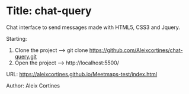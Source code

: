 # Title: chat-query
Chat interface to send messages made with HTML5, CSS3 and Jquery.

Starting:
1. Clone the project --> git clone https://github.com/Aleixcortines/chat-query.git
2. Open the project --> http://localhost:5500/

URL:
https://aleixcortines.github.io/Meetmaps-test/index.html

Author:
Aleix Cortines
